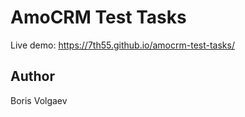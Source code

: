 # AmoCRM Test Tasks

Live demo: https://7th55.github.io/amocrm-test-tasks/

## Author

Boris Volgaev

